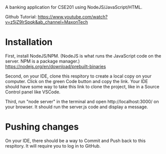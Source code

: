 A banking application for CSE201 using NodeJS/JavaScript/HTML.

Github Tutorial: https://www.youtube.com/watch?v=z5jZ9lrSpqk&ab_channel=MaxonTech

# Installation
First, install NodeJS/NPM.
(NodeJS is what runs the JavaScript code on the server. 
NPM is a package manager.)
https://nodejs.org/en/download/prebuilt-binaries

Second, on your IDE, clone this respitory to create a local copy on your computer. Click on the green Code
button and copy the link. Your IDE should have some way to take this
link to clone the project, like in a Source Control panel like VSCode.

Third, run "node server" in the terminal and open http://localhost:3000/
on your browser. It should run the server.js code and display a message.

# Pushing changes

On your IDE, there should be a way to Commit and Push back to 
this respitory. It will require you to log in to GitHub.

